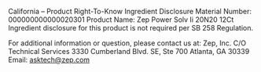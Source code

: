  
 
 
California – Product Right-To-Know Ingredient Disclosure 
Material Number: 000000000000020301 
Product Name: Zep Power Solv Ii 20N20 12Ct 
Ingredient disclosure for this product is not required per SB 258 Regulation. 
 
For additional information or question, please contact us at: 
Zep, Inc. 
C/O Technical Services 
3330 Cumberland Blvd. SE, Ste 700 
Atlanta, GA 30339 
Email: asktech@zep.com 
 
 
 
 
